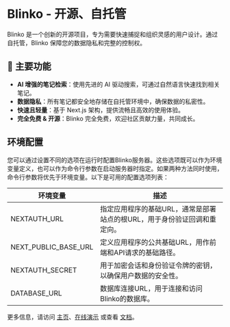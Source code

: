 # Blinko - 开源、自托管

Blinko 是一个创新的开源项目，专为需要快速捕捉和组织灵感的用户设计。通过自托管，Blinko 保障您的数据隐私和完整的控制权。

## 🚀 主要功能
- **AI 增强的笔记检索**：使用先进的 AI 驱动搜索，可通过自然语言快速找到相关笔记。
- **数据隐私**：所有笔记都安全地存储在自托管环境中，确保数据的私密性。
- **快速且轻量**：基于 Next.js 架构，提供流畅且高效的使用体验。
- **完全免费 & 开源**：Blinko 完全免费，欢迎社区贡献力量，共同成长。

## 环境配置

您可以通过设置不同的选项在运行时配置Blinko服务器。这些选项既可以作为环境变量定义，也可以作为命令行参数在启动服务器时指定。如果两种方法同时使用，命令行参数将优先于环境变量。以下是可用的配置选项列表：

| 环境变量               | 描述                                           |
|------------------------|------------------------------------------------|
| NEXTAUTH_URL           | 指定应用程序的基础URL，通常是部署站点的根URL，用于身份验证回调和重定向。 |
| NEXT_PUBLIC_BASE_URL   | 定义应用程序的公共基础URL，用作前端和API请求的基础路径。 |
| NEXTAUTH_SECRET        | 用于加密会话和身份验证令牌的密钥，以确保用户数据的安全性。 |
| DATABASE_URL           | 数据库连接URL，用于连接和访问Blinko的数据库。 |

更多信息，请访问 [主页](https://blinko-doc.vercel.app/)、[在线演示](https://blinko-demo.vercel.app/) 或查看 [文档](https://blinko-doc.vercel.app/intro.html)。